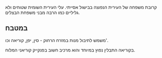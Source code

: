 קרובת משפחה של העירית הנפוצה בבישול אסייתי. עלי העירית השומית שטוחים ולא גליליים כמו הרבה מבני משפחת הבצלים.

## במטבח

משמש לתיבול מנות במזרח הרחוק - סין, יפן, קוריאה וכו'.

בקוריאה התבלין נפוץ במיוחד והוא מרכיב חשוב בפנקייק קוריאני המלוח.


